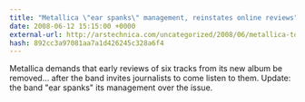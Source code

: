 ```yaml
---
title: "Metallica \"ear spanks\" management, reinstates online reviews"
date: 2008-06-12 15:15:00 +0000
external-url: http://arstechnica.com/uncategorized/2008/06/metallica-to-bloggers-dont-review-our-music/
hash: 892cc3a97081aa7a1d426245c328a6f4
---
```


Metallica demands that early reviews of six tracks from its new album be removed... after the band invites journalists to come listen to them. Update: the band "ear spanks" its management over the issue.
